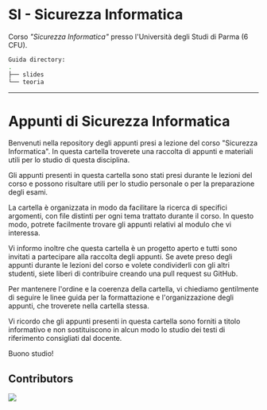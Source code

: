 # SI - Sicurezza Informatica

Corso *"Sicurezza Informatica"* presso l'Università degli Studi di Parma (6 CFU).

```bash
Guida directory:
.
├── slides
└── teoria
```

---

# Appunti di Sicurezza Informatica

Benvenuti nella repository degli appunti presi a lezione del corso "Sicurezza Informatica". In questa cartella troverete una raccolta di appunti e materiali utili per lo studio di questa disciplina.

Gli appunti presenti in questa cartella sono stati presi durante le lezioni del corso e possono risultare utili per lo studio personale o per la preparazione degli esami.

La cartella è organizzata in modo da facilitare la ricerca di specifici argomenti, con file distinti per ogni tema trattato durante il corso. In questo modo, potrete facilmente trovare gli appunti relativi al modulo che vi interessa.

Vi informo inoltre che questa cartella è un progetto aperto e tutti sono invitati a partecipare alla raccolta degli appunti. Se avete preso degli appunti durante le lezioni del corso e volete condividerli con gli altri studenti, siete liberi di contribuire creando una pull request su GitHub.

Per mantenere l'ordine e la coerenza della cartella, vi chiediamo gentilmente di seguire le linee guida per la formattazione e l'organizzazione degli appunti, che troverete nella cartella stessa.

Vi ricordo che gli appunti presenti in questa cartella sono forniti a titolo informativo e non sostituiscono in alcun modo lo studio dei testi di riferimento consigliati dal docente.

Buono studio!

## Contributors

<a href="https://github.com/unipr-org/SI/graphs/contributors">
  <img src="https://contrib.rocks/image?repo=unipr-org/SI" />
</a>
